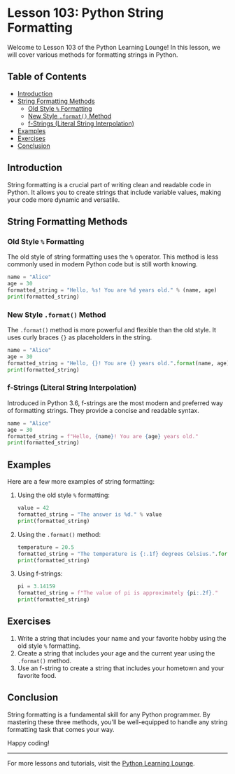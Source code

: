 # Lesson 103: Python String Formatting

Welcome to Lesson 103 of the Python Learning Lounge! In this lesson, we will cover various methods for formatting strings in Python.

## Table of Contents

- [Introduction](#introduction)
- [String Formatting Methods](#string-formatting-methods)
  - [Old Style `%` Formatting](#old-style--formatting)
  - [New Style `.format()` Method](#new-style-format-method)
  - [f-Strings (Literal String Interpolation)](#f-strings-literal-string-interpolation)
- [Examples](#examples)
- [Exercises](#exercises)
- [Conclusion](#conclusion)

## Introduction

String formatting is a crucial part of writing clean and readable code in Python. It allows you to create strings that include variable values, making your code more dynamic and versatile.

## String Formatting Methods

### Old Style `%` Formatting

The old style of string formatting uses the `%` operator. This method is less commonly used in modern Python code but is still worth knowing.

```python
name = "Alice"
age = 30
formatted_string = "Hello, %s! You are %d years old." % (name, age)
print(formatted_string)
```

### New Style `.format()` Method

The `.format()` method is more powerful and flexible than the old style. It uses curly braces `{}` as placeholders in the string.

```python
name = "Alice"
age = 30
formatted_string = "Hello, {}! You are {} years old.".format(name, age)
print(formatted_string)
```

### f-Strings (Literal String Interpolation)

Introduced in Python 3.6, f-strings are the most modern and preferred way of formatting strings. They provide a concise and readable syntax.

```python
name = "Alice"
age = 30
formatted_string = f"Hello, {name}! You are {age} years old."
print(formatted_string)
```

## Examples

Here are a few more examples of string formatting:

1. Using the old style `%` formatting:

    ```python
    value = 42
    formatted_string = "The answer is %d." % value
    print(formatted_string)
    ```

2. Using the `.format()` method:

    ```python
    temperature = 20.5
    formatted_string = "The temperature is {:.1f} degrees Celsius.".format(temperature)
    print(formatted_string)
    ```

3. Using f-strings:

    ```python
    pi = 3.14159
    formatted_string = f"The value of pi is approximately {pi:.2f}."
    print(formatted_string)
    ```

## Exercises

1. Write a string that includes your name and your favorite hobby using the old style `%` formatting.
2. Create a string that includes your age and the current year using the `.format()` method.
3. Use an f-string to create a string that includes your hometown and your favorite food.

## Conclusion

String formatting is a fundamental skill for any Python programmer. By mastering these three methods, you'll be well-equipped to handle any string formatting task that comes your way.

Happy coding!

---

For more lessons and tutorials, visit the [Python Learning Lounge](https://github.com/Python-leatning-lounge).

